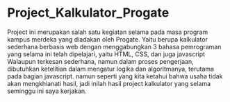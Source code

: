 # Project_Kalkulator_Progate
Project ini merupakan salah satu kegiatan selama pada masa program kampus merdeka yang diadakan oleh Progate.
Yaitu berupa kalkulator sederhana berbasis web dengan menggabungkan 3 bahasa pemrograman yang selama ini telah dipelajari, yaitu HTML, CSS, dan juga javascript
Walaupun terkesan sederhana, namun dalam proses pengerjaan, dibutuhkan ketelitian dalam mengatur logika dan algoritmanya, terutama pada bagian javascript.
namun seperti yang kita ketahui bahwa usaha tidak akan mengkhianati hasil, jadi inilah hasil project kalkulator yang selama seminggu ini saya kerjakan.
